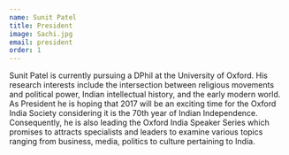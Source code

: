 ```yaml
---
name: Sunit Patel
title: President
image: Sachi.jpg
email: president
order: 1
---
```


Sunit Patel is currently pursuing a DPhil at the University of Oxford. His research interests include the intersection between religious movements and political power, Indian intellectual history, and the early modern world. As President he is hoping that 2017 will be an exciting time for the Oxford India Society considering it is the 70th year of Indian Independence. Consequently, he is also leading the Oxford India Speaker Series which promises to attracts specialists and leaders to examine various topics ranging from business, media, politics to culture pertaining to India.


